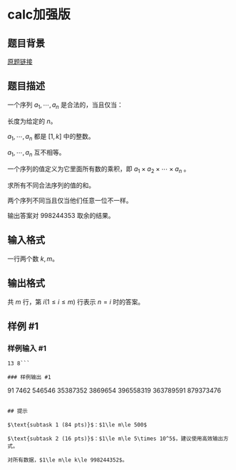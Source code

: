# calc加强版

## 题目背景

[原题链接](https://www.luogu.com.cn/problem/P4463)

## 题目描述

一个序列 $a_1,\cdots,a_n$ 是合法的，当且仅当：

长度为给定的 $n$。

$a_1,\cdots,a_n$ 都是 $[1,k]$ 中的整数。

$a_1,\cdots,a_n$ 互不相等。

一个序列的值定义为它里面所有数的乘积，即 $a_1\times a_2\times\cdots\times a_n$ 。

求所有不同合法序列的值的和。

两个序列不同当且仅当他们任意一位不一样。

输出答案对 $998244353$ 取余的结果。

## 输入格式

一行两个数 $k,m$。

## 输出格式

共 $m$ 行，第 $i(1\le i\le m)$ 行表示 $n=i$ 时的答案。

## 样例 #1

### 样例输入 #1
```
13 8```

### 样例输出 #1

```
91
7462
546546
35387352
3869654
396558319
363789591
879373476
```

## 提示

$\text{subtask 1 (84 pts)}$：$1\le m\le 500$

$\text{subtask 2 (16 pts)}$：$1\le m\le 5\times 10^5$，建议使用高效输出方式。

对所有数据，$1\le m\le k\le 998244352$。
